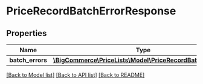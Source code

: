 # PriceRecordBatchErrorResponse

## Properties
Name | Type | Description | Notes
------------ | ------------- | ------------- | -------------
**batch_errors** | [**\BigCommerce\PriceLists\Model\PriceRecordBatchErrorSet[]**](PriceRecordBatchErrorSet.md) |  | [optional] 

[[Back to Model list]](../../README.md#documentation-for-models) [[Back to API list]](../../README.md#documentation-for-api-endpoints) [[Back to README]](../../README.md)

